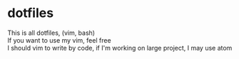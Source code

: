 # dotfiles
This is all dotfiles, (vim, bash)  
If you want to use my vim, feel free  
I should vim to write by code, if I'm working on large project, I may use atom
